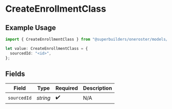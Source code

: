 # CreateEnrollmentClass

## Example Usage

```typescript
import { CreateEnrollmentClass } from "@superbuilders/oneroster/models/operations";

let value: CreateEnrollmentClass = {
  sourcedId: "<id>",
};
```

## Fields

| Field              | Type               | Required           | Description        |
| ------------------ | ------------------ | ------------------ | ------------------ |
| `sourcedId`        | *string*           | :heavy_check_mark: | N/A                |